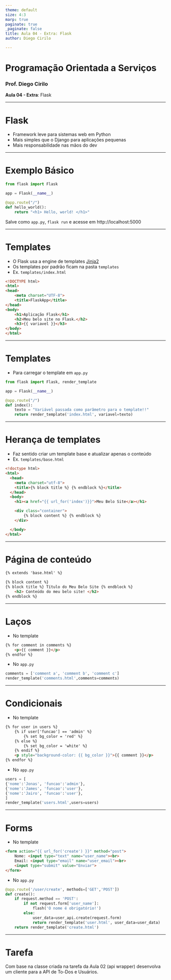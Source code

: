 ```yaml
---
theme: default
size: 4:3
marp: true
paginate: true
_paginate: false
title: Aula 04 - Extra: Flask
author: Diego Cirilo

---
```

<style>
img {
  display: block;
  margin: 0 auto;
}
</style>

# <!-- fit --> Programação Orientada a Serviços

### Prof. Diego Cirilo

**Aula 04 - Extra**: Flask

---
# Flask
- Framework leve para sistemas web em Python
- Mais simples que o Django para aplicações pequenas
- Mais responsabilidade nas mãos do dev

---
# Exemplo Básico
```python
from flask import Flask

app = Flask(__name__)

@app.route("/")
def hello_world():
    return "<h1> Hello, world! </h1>"
```

Salve como `app.py`, `flask run` e acesse em http://localhost:5000

---
# Templates
- O Flask usa a engine de templates [Jinja2](https://palletsprojects.com/p/jinja/)
- Os templates por padrão ficam na pasta `templates`
- Ex. `templates/index.html`
```html
<!DOCTYPE html>
<html>
<head>
    <meta charset="UTF-8">
    <title>FlaskApp</title>
</head>
<body>
    <h1>Aplicação Flask</h1>
    <h2>Meu belo site no Flask.</h2>
    <h3>{{ variavel }}</h3>
</body>
</html>
```
---
# Templates
- Para carregar o template em `app.py`
```python
from flask import Flask, render_template

app = Flask(__name__)

@app.route("/")
def index():
    texto = "Variável passada como parâmetro para o template!!"
    return render_template('index.html', variavel=texto)
```
---
# Herança de templates
- Faz sentido criar um template base e atualizar apenas o conteúdo
- Ex. `templates/base.html`
```html
<!doctype html>
<html>
  <head>
    <meta charset="utf-8">
    <title>{% block title %} {% endblock %}</title>
  </head>
  <body>
    <h1><a href="{{ url_for('index')}}">Meu Belo Site</a></h1>

    <div class="container">
        {% block content %} {% endblock %}
    </div>

  </body>
</html>
```
---
# Página de conteúdo
```html
{% extends 'base.html' %}

{% block content %}
{% block title %} Título do Meu Belo Site {% endblock %}
    <h2> Conteúdo do meu belo site! </h2>
{% endblock %}
```
---
# Laços
- No template
```html
{% for comment in comments %}
    <p>{{ comment }}</p>
{% endfor %}
```

- No `app.py`
```python
comments = ['comment a', 'comment b', 'comment c']
render_template('comments.html',comments=comments)
```
---
# Condicionais
- No template
```html
{% for user in users %}
    {% if user['funcao'] == 'admin' %}
        {% set bg_color = 'red' %}
    {% else %}
        {% set bg_color = 'white' %}
    {% endif %}
    <p style="background-color: {{ bg_color }}">{{ comment }}</p>
{% endfor %}
```

- No `app.py`
```python
users = [
{'nome':'Jonas', 'funcao':'admin'}, 
{'nome':'James', 'funcao':'user'}, 
{'nome':'Jairo', 'funcao':'user'}, 
]
render_template('users.html',users=users)
```
---
# Forms
- No template
```html
<form action="{{ url_for('create') }}" method="post">
    Nome: <input type="text" name="user_name"><br>
    Email: <input type="email" name="user_email"><br>
    <input type="submit" value="Enviar">
</form>
```
- No `app.py`
```python
@app.route('/user/create', methods=['GET','POST'])
def create():
    if request.method == 'POST':
        if not request.form['user_name']:
            flash('O nome é obrigatório!')
        else:
            user_data=user_api.create(request.form)
            return render_template('user.html', user_data=user_data)
    return render_template('create.html')
```
---
# Tarefa

Com base na classe criada na tarefa da Aula 02 (api wrapper) desenvolva um cliente para a API de To-Dos e Usuários.




